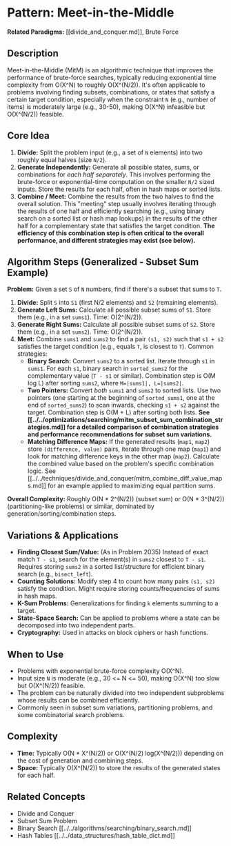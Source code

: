 # Pattern: Meet-in-the-Middle

**Related Paradigms:** [[divide_and_conquer.md]], Brute Force

## Description

Meet-in-the-Middle (MitM) is an algorithmic technique that improves the performance of brute-force searches, typically reducing exponential time complexity from O(X^N) to roughly O(X^(N/2)). It's often applicable to problems involving finding subsets, combinations, or states that satisfy a certain target condition, especially when the constraint `N` (e.g., number of items) is moderately large (e.g., 30-50), making O(X^N) infeasible but O(X^(N/2)) feasible.

## Core Idea

1.  **Divide:** Split the problem input (e.g., a set of `N` elements) into two roughly equal halves (size `N/2`).
2.  **Generate Independently:** Generate all possible states, sums, or combinations for *each half separately*. This involves performing the brute-force or exponential-time computation on the smaller `N/2` sized inputs. Store the results for each half, often in hash maps or sorted lists.
3.  **Combine / Meet:** Combine the results from the two halves to find the overall solution. This "meeting" step usually involves iterating through the results of one half and efficiently searching (e.g., using binary search on a sorted list or hash map lookups) in the results of the other half for a complementary state that satisfies the target condition. **The efficiency of this combination step is often critical to the overall performance, and different strategies may exist (see below).**

## Algorithm Steps (Generalized - Subset Sum Example)

**Problem:** Given a set `S` of `N` numbers, find if there's a subset that sums to `T`.

1.  **Divide:** Split `S` into `S1` (first N/2 elements) and `S2` (remaining elements).
2.  **Generate Left Sums:** Calculate all possible subset sums of `S1`. Store them (e.g., in a set `sums1`). Time: O(2^(N/2)).
3.  **Generate Right Sums:** Calculate all possible subset sums of `S2`. Store them (e.g., in a set `sums2`). Time: O(2^(N/2)).
4.  **Meet:** Combine `sums1` and `sums2` to find a pair `(s1, s2)` such that `s1 + s2` satisfies the target condition (e.g., equals `T`, is closest to `T`). Common strategies:
    *   **Binary Search:** Convert `sums2` to a sorted list. Iterate through `s1` in `sums1`. For each `s1`, binary search in `sorted_sums2` for the complementary value (`T - s1` or similar). Combination step is O(M log L) after sorting `sums2`, where `M=|sums1|, L=|sums2|`.
    *   **Two Pointers:** Convert *both* `sums1` and `sums2` to sorted lists. Use two pointers (one starting at the beginning of `sorted_sums1`, one at the end of `sorted_sums2`) to scan inwards, checking `s1 + s2` against the target. Combination step is O(M + L) after sorting both lists. **See [[../../optimizations/searching/mitm_subset_sum_combination_strategies.md]] for a detailed comparison of combination strategies and performance recommendations for subset sum variations.**
    *   **Matching Difference Maps:** If the generated results (`map1`, `map2`) store `(difference, value)` pairs, iterate through one map (`map1`) and look for matching difference keys in the other map (`map2`). Calculate the combined value based on the problem's specific combination logic. See [[../../techniques/divide_and_conquer/mitm_combine_diff_value_maps.md]] for an example applied to maximizing equal partition sums.

**Overall Complexity:** Roughly O(N * 2^(N/2)) (subset sum) or O(N * 3^(N/2)) (partitioning-like problems) or similar, dominated by generation/sorting/combination steps.

## Variations & Applications

*   **Finding Closest Sum/Value:** (As in Problem 2035) Instead of exact match `T - s1`, search for the element(s) in `sums2` closest to `T - s1`. Requires storing `sums2` in a sorted list/structure for efficient binary search (e.g., `bisect_left`).
*   **Counting Solutions:** Modify step 4 to count how many pairs `(s1, s2)` satisfy the condition. Might require storing counts/frequencies of sums in hash maps.
*   **K-Sum Problems:** Generalizations for finding `k` elements summing to a target.
*   **State-Space Search:** Can be applied to problems where a state can be decomposed into two independent parts.
*   **Cryptography:** Used in attacks on block ciphers or hash functions.

## When to Use

*   Problems with exponential brute-force complexity O(X^N).
*   Input size `N` is moderate (e.g., 30 <= N <= 50), making O(X^N) too slow but O(X^(N/2)) feasible.
*   The problem can be naturally divided into two independent subproblems whose results can be combined efficiently.
*   Commonly seen in subset sum variations, partitioning problems, and some combinatorial search problems.

## Complexity

*   **Time:** Typically O(N * X^(N/2)) or O(X^(N/2) log(X^(N/2))) depending on the cost of generation and combining steps.
*   **Space:** Typically O(X^(N/2)) to store the results of the generated states for each half.

## Related Concepts

*   Divide and Conquer
*   Subset Sum Problem
*   Binary Search [[../../algorithms/searching/binary_search.md]]
*   Hash Tables [[../../data_structures/hash_table_dict.md]] 